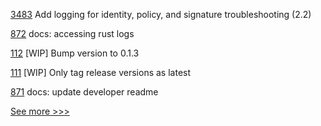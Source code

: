 
[3483](https://github.com/hyperledger/fabric/pull/3483) Add logging for identity, policy, and signature troubleshooting (2.2)

[872](https://github.com/hyperledger/aries-framework-javascript/pull/872) docs: accessing rust logs

[112](https://github.com/hyperledger/fabric-protos/pull/112) [WIP] Bump version to 0.1.3

[111](https://github.com/hyperledger/fabric-protos/pull/111) [WIP] Only tag release versions as latest

[871](https://github.com/hyperledger/aries-framework-javascript/pull/871) docs: update developer readme


[See more >>>](https://start-here.hyperledger.org/pull-requests)
